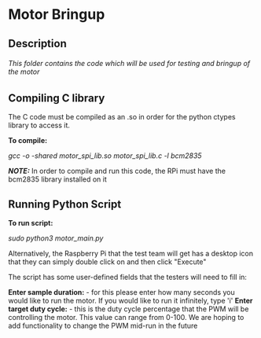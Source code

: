 # Motor Bringup 

## Description
###### This folder contains the code which will be used for testing and bringup of the motor

## Compiling C library
The C code must be compiled as an .so in order for the python ctypes library to access it.

**To compile:**

*gcc -o -shared motor_spi_lib.so motor_spi_lib.c -l bcm2835*

***NOTE:*** In order to compile and run this code, the RPi must have the bcm2835 library installed on it

## Running Python Script
**To run script:**

*sudo python3 motor_main.py*

Alternatively, the Raspberry Pi that the test team will get has a desktop icon that they can simply double click on and then click "Execute"

The script has some user-defined fields that the testers will need to fill in:

**Enter sample duration:** - for this please enter how many seconds you would like to run the motor. If you would like to run it infinitely, type 'i'
**Enter target duty cycle:** - this is the duty cycle percentage that the PWM will be controlling the motor. This value can range from 0-100. We are hoping to add functionality to change the PWM mid-run in the future
